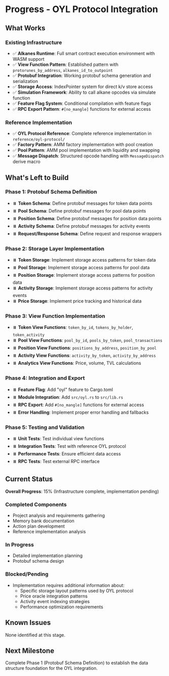 # Progress - OYL Protocol Integration

## What Works

### Existing Infrastructure
- ✅ **Alkanes Runtime**: Full smart contract execution environment with WASM support
- ✅ **View Function Pattern**: Established pattern with `protorunes_by_address`, `alkanes_id_to_outpoint`
- ✅ **Protobuf Integration**: Working protobuf schema generation and serialization
- ✅ **Storage Access**: IndexPointer system for direct k/v store access
- ✅ **Simulation Framework**: Ability to call alkane opcodes via simulate function
- ✅ **Feature Flag System**: Conditional compilation with feature flags
- ✅ **RPC Export Pattern**: `#[no_mangle]` functions for external access

### Reference Implementation
- ✅ **OYL Protocol Reference**: Complete reference implementation in `reference/oyl-protocol/`
- ✅ **Factory Pattern**: AMM factory implementation with pool creation
- ✅ **Pool Pattern**: AMM pool implementation with liquidity and swapping
- ✅ **Message Dispatch**: Structured opcode handling with `MessageDispatch` derive macro

## What's Left to Build

### Phase 1: Protobuf Schema Definition
- ⏸️ **Token Schema**: Define protobuf messages for token data points
- ⏸️ **Pool Schema**: Define protobuf messages for pool data points  
- ⏸️ **Position Schema**: Define protobuf messages for position data points
- ⏸️ **Activity Schema**: Define protobuf messages for activity events
- ⏸️ **Request/Response Schema**: Define request and response wrappers

### Phase 2: Storage Layer Implementation
- ⏸️ **Token Storage**: Implement storage access patterns for token data
- ⏸️ **Pool Storage**: Implement storage access patterns for pool data
- ⏸️ **Position Storage**: Implement storage access patterns for position data
- ⏸️ **Activity Storage**: Implement storage access patterns for activity events
- ⏸️ **Price Storage**: Implement price tracking and historical data

### Phase 3: View Function Implementation
- ⏸️ **Token View Functions**: `token_by_id`, `tokens_by_holder`, `token_activity`
- ⏸️ **Pool View Functions**: `pool_by_id`, `pools_by_token`, `pool_transactions`
- ⏸️ **Position View Functions**: `positions_by_address`, `position_by_pool`
- ⏸️ **Activity View Functions**: `activity_by_token`, `activity_by_address`
- ⏸️ **Analytics View Functions**: Price, volume, TVL calculations

### Phase 4: Integration and Export
- ⏸️ **Feature Flag**: Add "oyl" feature to Cargo.toml
- ⏸️ **Module Integration**: Add `src/oyl.rs` to `src/lib.rs`
- ⏸️ **RPC Export**: Add `#[no_mangle]` functions for external access
- ⏸️ **Error Handling**: Implement proper error handling and fallbacks

### Phase 5: Testing and Validation
- ⏸️ **Unit Tests**: Test individual view functions
- ⏸️ **Integration Tests**: Test with reference OYL protocol
- ⏸️ **Performance Tests**: Ensure efficient data access
- ⏸️ **RPC Tests**: Test external RPC interface

## Current Status

**Overall Progress**: 15% (Infrastructure complete, implementation pending)

### Completed Components
- Project analysis and requirements gathering
- Memory bank documentation
- Action plan development
- Reference implementation analysis

### In Progress
- Detailed implementation planning
- Protobuf schema design

### Blocked/Pending
- Implementation requires additional information about:
  - Specific storage layout patterns used by OYL protocol
  - Price oracle integration patterns
  - Activity event indexing strategies
  - Performance optimization requirements

## Known Issues

None identified at this stage.

## Next Milestone

Complete Phase 1 (Protobuf Schema Definition) to establish the data structure foundation for the OYL integration.